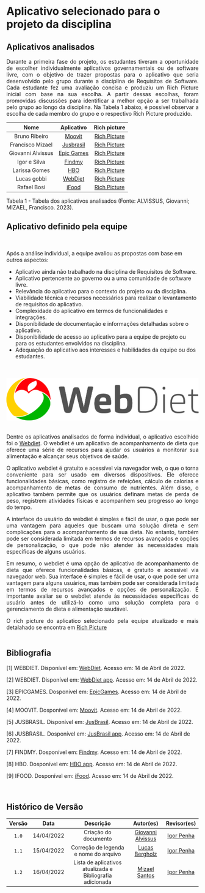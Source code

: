 # Aplicativo selecionado para o projeto da disciplina

## Aplicativos analisados

<div style="text-align: justify;"> <p> Durante a primeira fase do projeto, os estudantes tiveram a oportunidade de escolher individualmente aplicativos governamentais ou de software livre, com o objetivo de trazer propostas para o aplicativo que seria desenvolvido pelo grupo durante a disciplina de Requisitos de Software. Cada estudante fez uma avaliação concisa e produziu um Rich Picture inicial com base na sua escolha. A partir dessas escolhas, foram promovidas discussões para identificar a melhor opção a ser trabalhada pelo grupo ao longo da disciplina. Na Tabela 1 abaixo, é possível observar a escolha de cada membro do grupo e o respectivo Rich Picture produzido. </p> </div>

| Nome              | Aplicativo                                         | Rich picture     |
| :-------------:   | :------------------------------------------------: | :--------------: |
| Bruno Ribeiro     | [Moovit](https://play.google.com/store/apps/details?id=com.tranzmate) | [Rich Picture](https://github.com/Requisitos-de-Software/2023.1-WebDiet/blob/master/docs/img/rich-picture_moovit.png)  |
| Francisco Mizael  | [Jusbrasil](https://play.google.com/store/apps/details?id=com.jusbrasil.lawsuit) | [Rich Picture](https://github.com/Requisitos-de-Software/2023.1-WebDiet/blob/master/docs/img/rich-picture_jusbrasil.png)  |
| Giovanni Alvissus | [Epic Games](https://store.epicgames.com/pt-BR/discover/apps) | [Rich Picture](https://github.com/Requisitos-de-Software/2023.1-WebDiet/blob/master/docs/img/rich-picture_epic-games.jpeg)  | 
| Igor e Silva      | [Findmy](https://play.google.com/store/apps/details?id=com.google.android.apps.adm) | [Rich Picture](https://github.com/Requisitos-de-Software/2023.1-WebDiet/blob/master/docs/img/rich-picture_findmy.png) |
| Larissa Gomes     | [HBO](https://play.google.com/store/apps/details?id=com.hbo.hbonow&hl=pt_BR&gl=US) | [Rich Picture](https://github.com/Requisitos-de-Software/2023.1-WebDiet/blob/master/docs/img/rich-picture_hbo.jpeg)  |
| Lucas gobbi       | [WebDiet](https://play.google.com/store/apps/details?id=br.com.webdiet.webdiet&hl=en_US) | [Rich Picture](https://github.com/Requisitos-de-Software/2023.1-WebDiet/blob/master/docs/img/rich-picture_webdiet.png)  |
| Rafael Bosi       | [iFood](https://play.google.com/store/apps/details?id=br.com.brainweb.ifood&hl=pt_BR&gl=US) | [Rich Picture](https://github.com/Requisitos-de-Software/2023.1-WebDiet/blob/master/docs/img/rich-picture_ifood.png)  |

<div><p>Tabela 1 - Tabela dos aplicativos analisados (Fonte: ALVISSUS, Giovanni; MIZAEL, Francisco. 2023).</p></div>

<div style="text-align: center">

</div>

## Aplicativo definido pela equipe

<br/>

Após a análise individual, a equipe avaliou as propostas com base em outros aspectos:

- Aplicativo ainda não trabalhado na disciplina de Requisitos de Software.
- Aplicativo pertencente ao governo ou a uma comunidade de software livre.
- Relevância do aplicativo para o contexto do projeto ou da disciplina.
- Viabilidade técnica e recursos necessários para realizar o levantamento de requisitos do aplicativo.
- Complexidade do aplicativo em termos de funcionalidades e integrações.
- Disponibilidade de documentação e informações detalhadas sobre o aplicativo.
- Disponibilidade de acesso ao aplicativo para a equipe de projeto ou para os estudantes envolvidos na disciplina.
- Adequação do aplicativo aos interesses e habilidades da equipe ou dos estudantes.


<br/>

<br/>

<img src="img/logo-webdiet.png" alt="WebDiet">

<br/>

<br/>

<div style="text-align: justify;">

Dentre os aplicativos analisados de forma individual, o aplicativo escolhido foi o <a href="https://play.google.com/store/apps/details?id=br.com.webdiet.webdiet&hl=en_US" target="_blank">Webdiet</a>. O webdiet é um aplicativo de acompanhamento de dieta que oferece uma série de recursos para ajudar os usuários a monitorar sua alimentação e alcançar seus objetivos de saúde.

O aplicativo webdiet é gratuito e acessível via navegador web, o que o torna conveniente para ser usado em diversos dispositivos. Ele oferece funcionalidades básicas, como registro de refeições, cálculo de calorias e acompanhamento de metas de consumo de nutrientes. Além disso, o aplicativo também permite que os usuários definam metas de perda de peso, registrem atividades físicas e acompanhem seu progresso ao longo do tempo.

A interface do usuário do webdiet é simples e fácil de usar, o que pode ser uma vantagem para aqueles que buscam uma solução direta e sem complicações para o acompanhamento de sua dieta. No entanto, também pode ser considerada limitada em termos de recursos avançados e opções de personalização, o que pode não atender às necessidades mais específicas de alguns usuários.

Em resumo, o webdiet é uma opção de aplicativo de acompanhamento de dieta que oferece funcionalidades básicas, é gratuito e acessível via navegador web. Sua interface é simples e fácil de usar, o que pode ser uma vantagem para alguns usuários, mas também pode ser considerada limitada em termos de recursos avançados e opções de personalização. É importante avaliar se o webdiet atende às necessidades específicas do usuário antes de utilizá-lo como uma solução completa para o gerenciamento de dieta e alimentação saudável.
</div>

<div style="text-align : justify;">
O rich picture do aplicatico selecionado pela equipe atualizado e mais detalahado se encontra em <a href="../img/RichPicture.png" target="_blank">Rich Picture</a>
</div>

<br/>

## Bibliografia

[1] WEBDIET. Disponível em: [WebDiet](https://webdiet.com.br/). Acesso em: 14 de Abril de 2022.

[2] WEBDIET. Disponível em: [WebDiet app](https://play.google.com/store/apps/details?id=br.com.webdiet.webdiet&hl=en_US). Acesso em: 14 de Abril de 2022.

[3] EPICGAMES. Dosponível em: [EpicGames](https://www.epicgames.com/). Acesso em: 14 de Abril de 2022.

[4] MOOVIT. Dosponível em: [Moovit](https://play.google.com/store/apps/details?id=com.tranzmate&hl=pt_BR&gl=US). Acesso em: 14 de Abril de 2022.

[5] JUSBRASIL. Disponível em: [JusBrasil](https://www.jusbrasil.com.br/). Acesso em: 14 de Abril de 2022.

[6] JUSBRASIL. Dosponível em: [JusBrasil app](https://play.google.com/store/apps/details?id=com.jusbrasil.lawsuit&hl=pt_BR&gl=US). Acesso em: 14 de Abril de 2022.

[7] FINDMY. Dosponível em: [Findmy](https://apps.apple.com/us/app/find-my/id1514844621). Acesso em: 14 de Abril de 2022.

[8] HBO. Dosponível em: [HBO app](https://play.google.com/store/apps/details?id=com.hbo.hbonow&hl=pt_BR&gl=US). Acesso em: 14 de Abril de 2022.

[9] IFOOD. Dosponível em: [iFood](https://play.google.com/store/apps/details?id=br.com.brainweb.ifood&hl=pt_BR&gl=US). Acesso em: 14 de Abril de 2022.

<br/>

## Histórico de Versão

| Versão | Data       | Descrição            | Autor(es)         | Revisor(es)  |
| :------: | :----------: | :--------------------: | :-------------: | :----------: |
| `1.0`  | 14/04/2022 | Criação do documento | [Giovanni Alvissus](https://github.com/giovanni1106) | [Igor Penha](https://github.com/igorpenhaa) |
| `1.1`  | 15/04/2022 | Correção de legenda e nome do arquivo | [Lucas Bergholz](https://github.com/lucasbergholz) | [Igor Penha](https://github.com/igorpenhaa) |
| `1.2`  | 16/04/2022 | Lista de aplicativos atualizada e Bibliografia adicionada | [Mizael Santos](https://github.com/frmiza) | [Igor Penha](https://github.com/igorpenhaa) |
